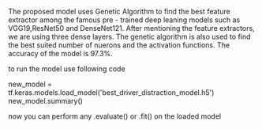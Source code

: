 The proposed model uses Genetic Algorithm to find the best feature extractor among the famous pre - trained deep leaning models such as VGG19,ResNet50 and DenseNet121.
After mentioning the feature extractors, we are using three dense layers. The genetic algorithm is also used to find the best suited number of nuerons and the activation functions. The accuracy of the model is 97.3%.

to run the model use following code 

new_model = tf.keras.models.load_model('best_driver_distraction_model.h5')
new_model.summary()

now you can perform any .evaluate() or .fit() on the loaded model
